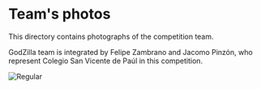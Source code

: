 Team's photos
====

This directory contains photographs of the competition team.

GodZilla team is integrated by Felipe Zambrano and Jacomo Pinzón, who represent Colegio San Vicente de Paúl in this competition.

![Regular](https://github.com/csvprobotica/WRO2024/blob/main/GodZilla/t_photos/1_GodZilla_Team.jpg)

